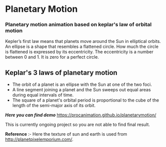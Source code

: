 # Planetary Motion
### Planetary motion animation based on keplar's law of orbital motion
Kepler’s first law means that planets move around the Sun in elliptical orbits. An ellipse is a shape that resembles a flattened circle. How much the circle is flattened is expressed by its eccentricity. The eccentricity is a number between 0 and 1. It is zero for a perfect circle.
   ## Keplar's 3 laws of planetary motion 

  - The orbit of a planet is an ellipse with the Sun at one of the two foci.
  - A line segment joining a planet and the Sun sweeps out equal areas during equal intervals of time.
  - The square of a planet's orbital period is proportional to the cube of the length of the semi-major axis of its orbit.

***Here you can find demo*** https://procanimation.github.io/planetarymotion/

This is currently ongoing project so you are not able to find final result.



**Reference** :- Here the texture of sun and earth is used from http://planetpixelemporium.com/. 

